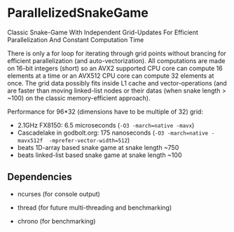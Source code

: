 # ParallelizedSnakeGame
Classic Snake-Game With Independent Grid-Updates For Efficient Parallelization And Constant Computation Time

There is only a for loop for iterating through grid points without brancing for efficient parallelization (and auto-vectorization). All computations are made on 16-bit integers (short) so an AVX2 supported CPU core can compute 16 elements at a time or an AVX512 CPU core can compute 32 elements at once. The grid data possibly fits inside L1 cache and vector-operations (and are faster than moving linked-list nodes or their datas (when snake length  > ~100) on the classic memory-efficient approach).

Performance for 96*32 (dimensions have to be multiple of 32) grid:

- 2.1GHz FX8150: 6.5 microseconds  (```-O3 -march=native -mavx```)
- Cascadelake in godbolt.org: 175 nanoseconds (```-O3 -march=native -mavx512f  -mprefer-vector-width=512```)
- beats 1D-array based snake game at snake length ~750
- beats linked-list based snake game at snake length ~100

## Dependencies

- ncurses (for console output)

- thread (for future multi-threading and benchmarking)

- chrono (for benchmarking)
